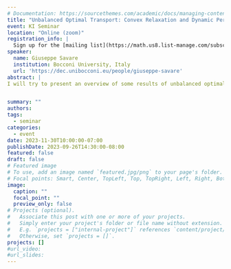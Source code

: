 ```yaml
---
# Documentation: https://sourcethemes.com/academic/docs/managing-content/
title: "Unbalanced Optimal Transport: Convex Relaxation and Dynamic Perspectives"
event: KI Seminar
location: "Online (zoom)"
registration_info: |
  Sign up for the [mailing list](https://math.us8.list-manage.com/subscribe/post?u=c9cc3beec9fa57d7299ac161c&id=845fe9abdc) to receive the connection details
speaker:
  name: Giuseppe Savare
  institution: Bocconi University, Italy
  url: 'https://dec.unibocconi.eu/people/giuseppe-savare'
abstract: |
I will try to present an overview of some results of unbalanced optimal transport for positive measures with different total masses, showing the crucial role of the so-called cone representation and of the corresponding homogeneous marginals. The cone perspective naturally arises in the convex-relaxation approach to optimal transport; in the more specific case of the Hellinger-Kantorovich (aka Fisher-Rao) metric, it provides a natural tool for representing solutions of the dual dynamical formulation via Hamilton-Jacobi equations, and it is very useful for studying the geodesic convexity of entropy type functionals. (In collaboration with M. Liero, A. Mielke, G. Sodini)


summary: ""
authors: 
tags:
  - seminar
categories:
  - event
date: 2023-11-30T10:00:00-07:00
publishDate: 2023-09-26T14:30:00-08:00
featured: false
draft: false
# Featured image
# To use, add an image named `featured.jpg/png` to your page's folder.
# Focal points: Smart, Center, TopLeft, Top, TopRight, Left, Right, BottomLeft, Bottom, BottomRight.
image:
  caption: ""
  focal_point: ""
  preview_only: false
# Projects (optional).
#   Associate this post with one or more of your projects.
#   Simply enter your project's folder or file name without extension.
#   E.g. `projects = ["internal-project"]` references `content/project/deep-learning/index.md`.
#   Otherwise, set `projects = []`.
projects: []
#url_video:
#url_slides:
---
```

